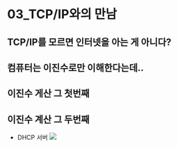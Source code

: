 # 03_TCP/IP와의 만남
## TCP/IP를 모르면 인터넷을 아는 게 아니다?
## 컴퓨터는 이진수로만 이해한다는데..
## 이진수 게산 그 첫번째
## 이진수 계산 그 두번째
* DHCP 서버
![](https://github.com/hjkim170228/NET_STUDY/tcpipstack.gif)
